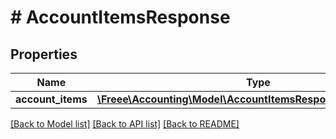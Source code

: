 # # AccountItemsResponse

## Properties

Name | Type | Description | Notes
------------ | ------------- | ------------- | -------------
**account_items** | [**\Freee\Accounting\Model\AccountItemsResponseAccountItems[]**](AccountItemsResponseAccountItems.md) |  | 

[[Back to Model list]](../../README.md#documentation-for-models) [[Back to API list]](../../README.md#documentation-for-api-endpoints) [[Back to README]](../../README.md)


